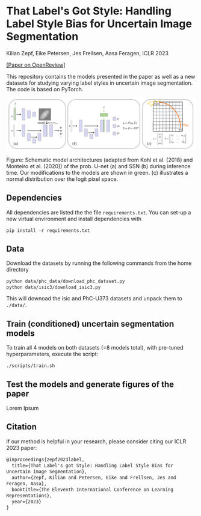 # That Label's Got Style: Handling Label Style Bias for Uncertain Image Segmentation

Kilian Zepf, Eike Petersen, Jes Frellsen, Aasa Feragen, ICLR 2023

[[Paper on OpenReview]](https://openreview.net/pdf?id=wZ2SVhOTzBX)


This repository contains the models presented in the paper as well as a new datasets for studying varying label styles in uncertain image segmentation. The code is based on PyTorch. 

<img src="img/schematic_models.png"  width="800" >

Figure: Schematic model architectures (adapted from Kohl et al. (2018) and Monteiro et al. (2020)) of the prob. U-net (a) and SSN (b) during inference time. Our modifications to the models are shown in green. (c) illustrates a normal distribution over the logit pixel space.

## Dependencies

All dependencies are listed the the file `requirements.txt`. You can set-up a new virtual environment and install dependencies with 

```
pip install -r requirements.txt
```

## Data

Download the datasets by running the following commands from the home directory

```
python data/phc_data/download_phc_dataset.py 
python data/isic3/download_isic3.py 
```

This will downoad the isic and PhC-U373 datasets and unpack them to `./data/`.

## Train (conditioned) uncertain segmentation models

To train all 4 models on both datasets (=8 models total), with pre-tuned hyperparameters, execute the script:

```
./scripts/train.sh
```

## Test the models and generate figures of the paper

Lorem Ipsum

## Citation
If our method is helpful in your research, please consider citing our ICLR 2023 paper:
```
@inproceedings{zepf2023label,
  title={That Label's got Style: Handling Label Style Bias for Uncertain Image Segmentation},
  author={Zepf, Kilian and Petersen, Eike and Frellsen, Jes and Feragen, Aasa},
  booktitle={The Eleventh International Conference on Learning Representations},
  year={2023}
}
```